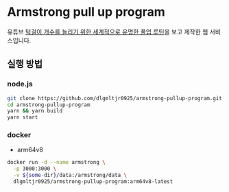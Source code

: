 # Armstrong pull up program

유튜브 [턱걸이 개수를 늘리기 위한 세계적으로 유명한 풀업 루틴](https://youtu.be/QmXmM2Yf8sk)을 보고 제작한 웹 서비스입니다.

## 실행 방법

### node.js

```bash
git clone https://github.com/dlgmltjr0925/armstrong-pullup-program.git
cd armstrong-pullup-program
yarn && yarn build
yarn start
```

### docker

- arm64v8

```bash
docker run -d --name armstrong \
  -p 3000:3000 \
  -v ${some-dir}/data:/armstrong/data \
  dlgmltjr0925/armstrong-pullup-program:arm64v8-latest
```
